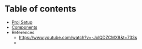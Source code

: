 # Table of contents
- [Proj Setup](/chapter-001/chapter-001.md)
- [Components](/chapter-002/components-proj/README.md)
- References
  - https://www.youtube.com/watch?v=-JolQDZCMX8&t=733s
  - 



